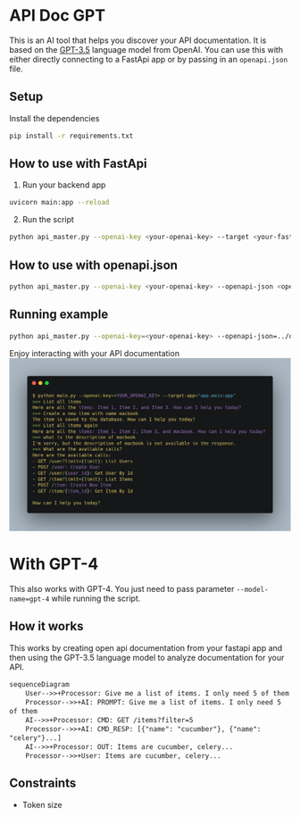 # API Doc GPT

This is an AI tool that helps you discover your API documentation. It is based on the [GPT-3.5](https://openai.com/blog/better-language-models/) language model from OpenAI.
You can use this with either directly connecting to a FastApi app or by passing in an `openapi.json` file.

## Setup

Install the dependencies

```bash
pip install -r requirements.txt
```

## How to use with FastApi

1. Run your backend app

```bash
uvicorn main:app --reload
```

2. Run the script

```bash
python api_master.py --openai-key <your-openai-key> --target <your-fastapi-app> --base-url <your-base-url>
```

## How to use with openapi.json

```bash
python api_master.py --openai-key <your-openai-key> --openapi-json <openapi-json> --base-url <your-base-url>
```

## Running example

```bash
python api_master.py --openai-key=<your-openai-key> --openapi-json=../openapi3.json --base-url="https://petstore3.swagger.io/api/v3"
```

Enjoy interacting with your API documentation
![showcase](./showcase.png)

# With GPT-4

This also works with GPT-4. You just need to pass parameter `--model-name=gpt-4` while running the script.

## How it works

This works by creating open api documentation from your fastapi app and then using the GPT-3.5 language model to analyze documentation for your API.

```mermaid
sequenceDiagram
    User-->>+Processor: Give me a list of items. I only need 5 of them
    Processor-->>+AI: PROMPT: Give me a list of items. I only need 5 of them
    AI-->>+Processor: CMD: GET /items?filter=5
    Processor-->>+AI: CMD_RESP: [{"name": "cucumber"}, {"name": "celery"}...]
    AI-->>+Processor: OUT: Items are cucumber, celery...
    Processor-->>+User: Items are cucumber, celery...
```

## Constraints

- Token size
